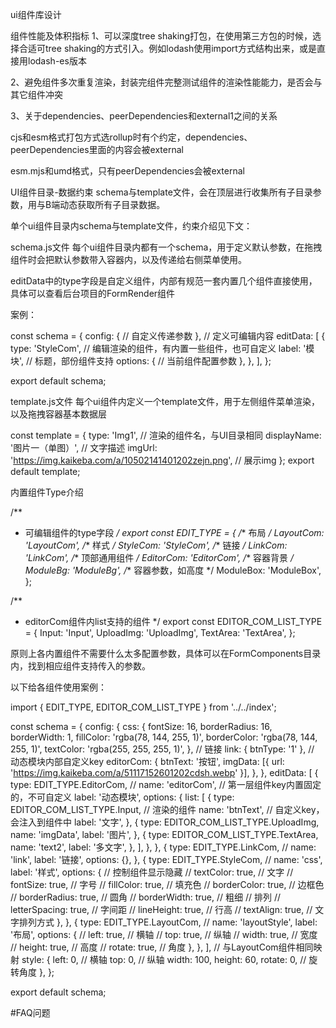 

ui组件库设计










组件性能及体积指标
1、可以深度tree shaking打包，在使用第三方包的时候，选择合适可tree shaking的方式引入。例如lodash使用import方式结构出来，或是直接用lodash-es版本

2、避免组件多次重复渲染，封装完组件完整测试组件的渲染性能能力，是否会与其它组件冲突

3、关于dependencies、peerDependencies和external1之间的关系

cjs和esm格式打包方式选rollup时有个约定，dependencies、peerDependencies里面的内容会被external

esm.mjs和umd格式，只有peerDependencies会被external





UI组件目录-数据约束
schema与template文件，会在顶层进行收集所有子目录参数，用与B端动态获取所有子目录数据。

单个ui组件目录内schema与template文件，约束介绍见下文：

schema.js文件
每个ui组件目录内都有一个schema，用于定义默认参数，在拖拽组件时会把默认参数带入容器内，以及传递给右侧菜单使用。



editData中的type字段是自定义组件，内部有规范一套内置几个组件直接使用，具体可以查看后台项目的FormRender组件



案例：

const schema = {
  config: {
    // 自定义传递参数
  },
  // 定义可编辑内容
  editData: [
    {
      type: 'StyleCom', // 编辑渲染的组件，有内置一些组件，也可自定义
      label: '模块', // 标题，部份组件支持
      options: {
        // 当前组件配置参数
      },
    },
  ],
};

export default schema;


template.js文件
每个ui组件内定义一个template文件，用于左侧组件菜单渲染，以及拖拽容器基本数据层

const template = {
  type: 'Img1', // 渲染的组件名，与UI目录相同
  displayName: '图片一（单图）', // 文字描述
  imgUrl: 'https://img.kaikeba.com/a/10502141401202zejn.png', // 展示img
};
export default template;







内置组件Type介绍

/**
 * 可编辑组件的type字段
 */
export const EDIT_TYPE = {
  /** 布局 */
  LayoutCom: 'LayoutCom',
  /** 样式 */
  StyleCom: 'StyleCom',
  /** 链接 */
  LinkCom: 'LinkCom',
  /** 顶部通用组件 */
  EditorCom: 'EditorCom',
  /** 容器背景 */
  ModuleBg: 'ModuleBg',
  /** 容器参数，如高度 */
  ModuleBox: 'ModuleBox',
};


/**
 * editorCom组件内list支持的组件
 */
export const EDITOR_COM_LIST_TYPE = {
  Input: 'Input',
  UploadImg: 'UploadImg',
  TextArea: 'TextArea',
};


原则上各内置组件不需要什么太多配置参数，具体可以在FormComponents目录内，找到相应组件支持传入的参数。



以下给各组件使用案例：

import { EDIT_TYPE, EDITOR_COM_LIST_TYPE } from '../../index';

const schema = {
  config: {
    css: {
      fontSize: 16,
      borderRadius: 16,
      borderWidth: 1,
      fillColor: 'rgba(78, 144, 255, 1)',
      borderColor: 'rgba(78, 144, 255, 1)',
      textColor: 'rgba(255, 255, 255, 1)',
    },
    // 链接
    link: { btnType: '1' },
    // 动态模块内部自定义key
    editorCom: {
      btnText: '按钮',
      imgData: [{ url: 'https://img.kaikeba.com/a/51117152601202cdsh.webp' }],
    },
  },
  editData: [
    {
      type: EDIT_TYPE.EditorCom,
      // name: 'editorCom', // 第一层组件key内置固定的，不可自定义
      label: '动态模块',
      options: {
        list: [
          {
            type: EDITOR_COM_LIST_TYPE.Input, // 渲染的组件
            name: 'btnText', // 自定义key，会注入到组件中
            label: '文字',
          },
          {
            type: EDITOR_COM_LIST_TYPE.UploadImg,
            name: 'imgData',
            label: '图片',
          },
          {
            type: EDITOR_COM_LIST_TYPE.TextArea,
            name: 'text2',
            label: '多文字',
          },
        ],
      },
    },
    {
      type: EDIT_TYPE.LinkCom,
      // name: 'link',
      label: '链接',
      options: {},
    },
    {
      type: EDIT_TYPE.StyleCom,
      // name: 'css',
      label: '样式',
      options: {
        // 控制组件显示隐藏
        // textColor: true, // 文字
        // fontSize: true, // 字号
        // fillColor: true, // 填充色
        // borderColor: true, // 边框色
        // borderRadius: true, // 圆角
        // borderWidth: true, // 粗细
        // 排列
        // letterSpacing: true, // 字间距
        // lineHeight: true, // 行高
        // textAlign: true, // 文字排列方式
      },
    },
    {
      type: EDIT_TYPE.LayoutCom,
      // name: 'layoutStyle',
      label: '布局',
      options: {
        // left: true, // 横轴
        // top: true, // 纵轴
        // width: true, // 宽度
        // height: true, // 高度
        // rotate: true, // 角度
      },
    },
  ],
  // 与LayoutCom组件相同映射
  style: {
    left: 0, // 横轴
    top: 0, // 纵轴
    width: 100,
    height: 60,
    rotate: 0, // 旋转角度
  },
};

export default schema;











#FAQ问题






